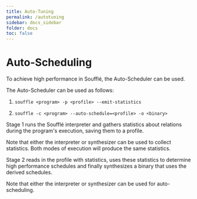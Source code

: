 ```yaml
---
title: Auto-Tuning
permalink: /autotuning
sidebar: docs_sidebar
folder: docs
toc: false
---
```


# Auto-Scheduling 

To achieve high performance in Soufflé, the Auto-Scheduler can be used.

The Auto-Scheduler can be used as follows:

1. ```souffle <program> -p <profile> --emit-statistics```

2. ```souffle -c <program> --auto-schedule=<profile> -o <binary>```

Stage 1 runs the Soufflé interpreter and gathers statistics about relations during the program's execution, saving them to a profile.

Note that either the interpreter or synthesizer can be used to collect statistics. Both modes of execution will produce the same statistics. 

Stage 2 reads in the profile with statistics, uses these statistics to determine high performance schedules and finally synthesizes a binary that uses the derived schedules.

Note that either the interpreter or synthesizer can be used for auto-scheduling. 
